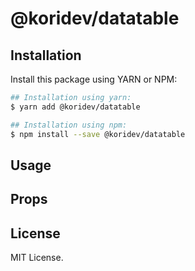 # @koridev/datatable


## Installation

Install this package using YARN or NPM:

```bash
## Installation using yarn:
$ yarn add @koridev/datatable

## Installation using npm:
$ npm install --save @koridev/datatable
```

## Usage


## Props


## License

MIT License.
